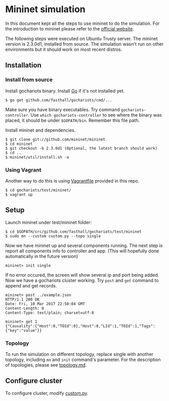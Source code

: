 # Mininet simulation

In this document kept all the steps to use mininet to do the simulation. For the introduction to mininet please refer to the [official website](http://mininet.org/).

The following steps were executed on Ubuntu Trusty server. The mininet version is 2.3.0d1, installed from source. The simulation wasn't run on other environments but it should work on most recent distros.

## Installation

### Install from source
Install gochariots binary. Install [Go](https://golang.org/doc/install#install) if it's not installed yet.
```
$ go get github.com/fasthall/gochariots/cmd/...
```
Make sure you have binary executables. Try command `gochariots-controller`. Use `which gochariots-controller` to see where the binary was placed, it should be under `$GOPATH/bin`. Remember this file path.

Install mininet and dependencies.
```
$ git clone git://github.com/mininet/mininet
$ cd mininet
$ git checkout -b 2.3.0d1 (Optional, the latest branch should work)
$ cd ..
$ mininet/util/install.sh -a
```

### Using Vagrant
Another way to do this is using [Vagrantfile](../test/mininet/Vagrantfile) provided in this repo. 
```
$ cd gochariots/test/mininet/
$ vagrant up
```

## Setup

Launch mininet under test/mininet folder:
```
$ cd $GOPATH/src/github.com/fasthall/gochariots/test/mininet
$ sudo mn --custom custom.py --topo single
```
Now we have mininet up and several components running. The next step is report all components info to controller and app. (This will hopefully done automatically in the future version)
```
mininet> init single
```
If no error occured, the screen will show several ip and port being added. Now we have a gochariots cluster working. Try `post` and `get` command to append and get records.
```
mininet> post ../example.json
HTTP/1.1 200 OK
Date: Fri, 10 Mar 2017 22:50:04 GMT
Content-Length: 0
Content-Type: text/plain; charset=utf-8

mininet> get 1
{"Causality":{"Host":0,"TOId":0},"Host":0,"LId":1,"TOId":1,"Tags":{"key":"value"}}
``` 

### Topology
To run the simulation on different topology, replace single with another topology, including `mn` and `init` command's parameter. For the description of topologies, please see [topology.md](topology.md).

## Configure cluster
To configure cluster, modify [custom.py](../test/mininet/custom.py).
